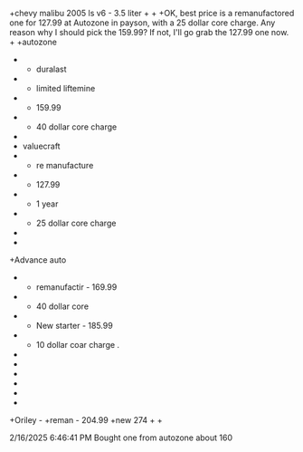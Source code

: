 +chevy malibu 2005 ls v6 - 3.5 liter
+
+
+OK, best price is a remanufactored one for 127.99 at Autozone in payson, with a 25 dollar core charge. Any reason why I should pick the 159.99? If not, I'll go grab the 127.99 one now.
+
+autozone
+ - duralast
+  - limited liftemine
+  - 159.99
+  - 40 dollar core charge
+
+ valuecraft
+   - re manufacture
+   - 127.99
+   - 1 year
+   - 25 dollar core charge
+
+
+Advance auto
+ - remanufactir - 169.99
+   - 40 dollar core
+ - New starter - 185.99
+  - 10 dollar coar charge .
+
+
+
+
+
+
+Oriley -
+reman - 204.99
+new 274
+
+


2/16/2025 6:46:41 PM
Bought one from autozone about 160